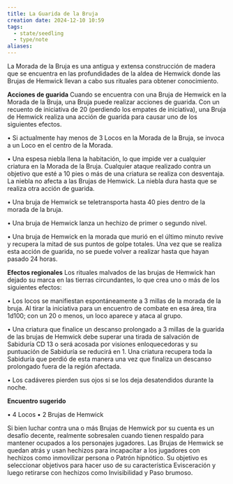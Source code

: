```yaml
---
title: La Guarida de la Bruja
creation date: 2024-12-10 10:59
tags:
  - state/seedling
  - type/note
aliases:
---
```

La Morada de la Bruja es una antigua y extensa construcción de madera que se encuentra en las profundidades de la aldea de Hemwick donde las Brujas de Hemwick llevan a cabo sus rituales para obtener conocimiento.


**Acciones de guarida**
Cuando se encuentra con una Bruja de Hemwick en la Morada de la Bruja, una Bruja puede realizar acciones de guarida. Con un recuento de iniciativa de 20 (perdiendo los empates de iniciativa), una Bruja de Hemwick realiza una acción de guarida para causar uno de los siguientes efectos.

• Si actualmente hay menos de 3 Locos en la Morada de la Bruja, se invoca a un Loco en el centro de la Morada.

• Una espesa niebla llena la habitación, lo que impide ver a cualquier criatura en la Morada de la Bruja. Cualquier ataque realizado contra un objetivo que esté a 10 pies o más de una criatura se realiza con desventaja. La niebla no afecta a las Brujas de Hemwick. La niebla dura hasta que se realiza otra acción de guarida.

• Una bruja de Hemwick se teletransporta hasta 40 pies dentro de la morada de la bruja.

• Una bruja de Hemwick lanza un hechizo de primer o segundo nivel.

• Una bruja de Hemwick en la morada que murió en el último minuto revive y recupera la mitad de sus puntos de golpe totales. Una vez que se realiza esta acción de guarida, no se puede volver a realizar hasta que hayan pasado 24 horas.


**Efectos regionales**
Los rituales malvados de las brujas de Hemwick han dejado su marca en las tierras circundantes, lo que crea uno o más de los siguientes efectos:

• Los locos se manifiestan espontáneamente a 3 millas de la morada de la bruja. Al tirar la iniciativa para un encuentro de combate en esa área, tira 1d100; con un 20 o menos, un loco aparece y ataca al grupo.

• Una criatura que finalice un descanso prolongado a 3 millas de la guarida de las brujas de Hemwick debe superar una tirada de salvación de Sabiduría CD 13 o será acosada por visiones enloquecedoras y su puntuación de Sabiduría se reducirá en 1. Una criatura
recupera toda la Sabiduría que perdió de esta manera una vez que finaliza un descanso prolongado fuera de la región afectada.

• Los cadáveres pierden sus ojos si se los deja desatendidos durante la noche.


**Encuentro sugerido**

• 4 Locos
• 2 Brujas de Hemwick

Si bien luchar contra una o más Brujas de Hemwick por su cuenta es un desafío decente, realmente sobresalen cuando tienen respaldo para mantener ocupados a los personajes jugadores. Las Brujas de Hemwick se quedan atrás y usan hechizos para incapacitar
a los jugadores con hechizos como inmovilizar persona o Patrón hipnótico.
Su objetivo es seleccionar objetivos para hacer uso de su característica Evisceración y luego retirarse con hechizos como Invisibilidad y Paso brumoso.